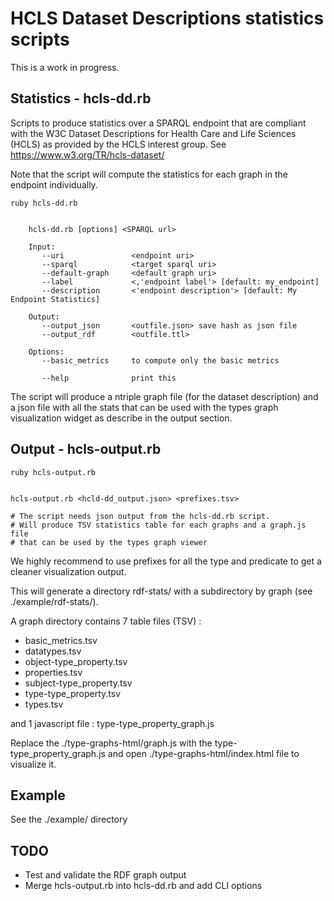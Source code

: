HCLS Dataset Descriptions statistics scripts
====

This is a work in progress.

## Statistics - hcls-dd.rb

Scripts to produce statistics over a SPARQL endpoint that are compliant with the W3C Dataset Descriptions for Health Care and Life Sciences (HCLS) as provided by the HCLS interest group. See https://www.w3.org/TR/hcls-dataset/

Note that the script will compute the statistics for each graph in the endpoint individually.

```
ruby hcls-dd.rb


    hcls-dd.rb [options] <SPARQL url>

    Input:
       --uri               <endpoint uri>
       --sparql            <target sparql uri>
       --default-graph     <default graph uri>
       --label             <,'endpoint label'> [default: my_endpoint]
       --description       <'endpoint description'> [default: My Endpoint Statistics]

    Output:
       --output_json       <outfile.json> save hash as json file
       --output_rdf        <outfile.ttl>

    Options:
       --basic_metrics     to compute only the basic metrics

       --help              print this

```

The script will produce a ntriple graph file (for the dataset description) and a json file with all the stats that can be used with the types graph visualization widget as describe in the output section.

## Output - hcls-output.rb

```
ruby hcls-output.rb


hcls-output.rb <hcld-dd_output.json> <prefixes.tsv>

# The script needs json output from the hcls-dd.rb script.
# Will produce TSV statistics table for each graphs and a graph.js file
# that can be used by the types graph viewer

```

We highly recommend to use prefixes for all the type and predicate to get a cleaner visualization output.

This will generate a directory rdf-stats/ with a subdirectory by graph (see ./example/rdf-stats/).

A graph directory contains 7 table files (TSV) :
* basic_metrics.tsv
* datatypes.tsv
* object-type_property.tsv
* properties.tsv
* subject-type_property.tsv
* type-type_property.tsv
* types.tsv

and 1 javascript file : type-type_property_graph.js

Replace the ./type-graphs-html/graph.js with the type-type_property_graph.js and open ./type-graphs-html/index.html file to visualize it.


## Example

See the ./example/ directory


## TODO

* Test and validate the RDF graph output
* Merge hcls-output.rb into hcls-dd.rb and add CLI options


